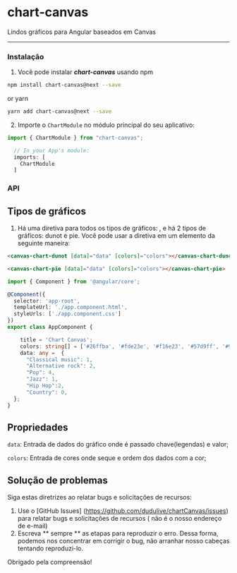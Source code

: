 # chart-canvas

Lindos gráficos para Angular baseados em Canvas

---

### Instalação

1. Você pode instalar **_chart-canvas_** usando npm

```bash
npm install chart-canvas@next --save
```

or yarn

```bash
yarn add chart-canvas@next --save
```

2. Importe o `ChartModule` no módulo principal do seu aplicativo:

```typescript
import { ChartModule } from "chart-canvas";

  // In your App's module:
  imports: [
    ChartModule
  ]
  ```

### API

## Tipos de gráficos
1. Há uma diretiva para todos os tipos de gráficos: , e há 2 tipos de gráficos: dunot e pie.
   Você pode usar a diretiva em um elemento da seguinte maneira:

```html
<canvas-chart-dunot [data]="data" [colors]="colors"></canvas-chart-dunot>

<canvas-chart-pie [data]="data" [colors]="colors"></canvas-chart-pie>
```

```typescript
import { Component } from '@angular/core';

@Component({
  selector: 'app-root',
  templateUrl: './app.component.html',
  styleUrls: ['./app.component.css']
})
export class AppComponent {

    title = 'Chart Canvas';
    colors: string[] = ['#26ffba', '#fde23e', '#f16e23', '#57d9ff', '#937e88', '#ff0000'];
    data: any =  {
      "Classical music": 1,
      "Alternative rock": 2,
      "Pop": 4,
      "Jazz": 1,
      "Hip Hop":2,
      "Country": 0,
  };
}
```
## Propriedades
`data`: Entrada de dados do gráfico onde é passado chave(legendas) e valor;

`colors`: Entrada de cores onde seque e ordem dos dados com a cor;

## Solução de problemas

Siga estas diretrizes ao relatar bugs e solicitações de recursos:

1. Use o [GitHub Issues] (https://github.com/dudulive/chartCanvas/issues) para relatar bugs e solicitações de recursos (
   não é o nosso endereço de e-mail)
2. Escreva ** sempre ** as etapas para reproduzir o erro. Dessa forma, podemos nos concentrar em corrigir o bug, não arranhar nosso
   cabeças tentando reproduzi-lo.

Obrigado pela compreensão!
